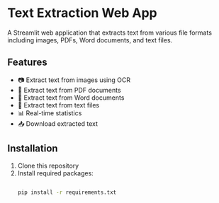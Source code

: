 # Text Extraction Web App

A Streamlit web application that extracts text from various file formats including images, PDFs, Word documents, and text files.

## Features

- 📷 Extract text from images using OCR
- 📄 Extract text from PDF documents
- 📝 Extract text from Word documents
- 📃 Extract text from text files
- 📊 Real-time statistics
- 📥 Download extracted text

## Installation

1. Clone this repository
2. Install required packages:
   ```bash

   pip install -r requirements.txt
